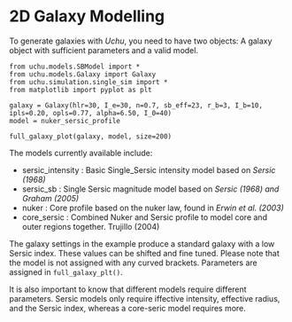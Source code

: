 # 2D Galaxy Modelling

To generate galaxies with *Uchu*, you need to have two objects: A galaxy object with sufficient parameters and a valid model.

```
from uchu.models.SBModel import *
from uchu.models.Galaxy import Galaxy
from uchu.simulation.single_sim import *
from matplotlib import pyplot as plt

galaxy = Galaxy(hlr=30, I_e=30, n=0.7, sb_eff=23, r_b=3, I_b=10, ipls=0.20, opls=0.77, alpha=6.50, I_0=40)
model = nuker_sersic_profile

full_galaxy_plot(galaxy, model, size=200)
```


The models currently available include:
* sersic_intensity  : Basic Single_Sersic intensity model based on *Sersic (1968)*
* sersic_sb       : Single Sersic magnitude model based on *Sersic (1968) and Graham (2005)*
* nuker            : Core profile based on the nuker law, found in *Erwin et al. (2003)*
* core_sersic      : Combined Nuker and Sersic profile to model core and outer regions together. Trujillo (2004)

The galaxy settings in the example produce a standard galaxy with a low Sersic index. These values can be shifted and fine tuned. 
Please note that the model is not assigned with any curved brackets. Parameters are assigned in ```full_galaxy_plt()```.

It is also important to know that different models require different parameters. Sersic models only require iffective intensity, effective radius, and the Sersic index, whereas a core-seric model requires more.
